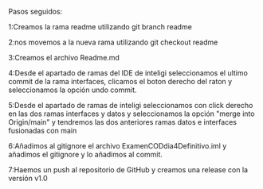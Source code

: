 Pasos seguidos:

1:Creamos la rama readme utilizando git branch readme

2:nos movemos a la nueva rama utilizando git checkout readme

3:Creamos el archivo Readme.md

4:Desde el apartado de ramas del IDE de inteligi seleccionamos el ultimo commit de la rama interfaces, clicamos el boton derecho del raton y seleccionamos la opción undo commit.

5:Desde el apartado de ramas de inteligi seleccionamos con click derecho en las dos ramas interfaces y datos y seleccionamos la opción "merge into Origin/main" y tendremos las dos anteriores ramas datos e interfaces fusionadas con main

6:Añadimos al gitignore el archivo ExamenCODdia4Definitivo.iml y añadimos el gitignore y lo añadimos al commit.

7:Haemos un push al repositorio de GitHub y creamos una release con la versión v1.0

